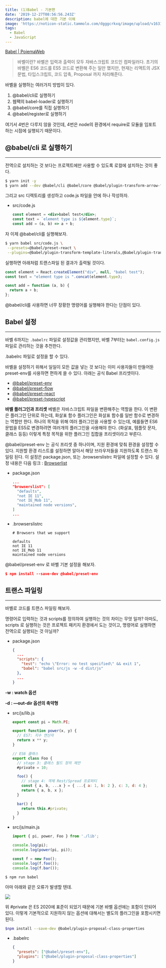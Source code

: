 ```yaml
---
title: (1)Babel - 기본편
date: '2019-12-27T08:56:56.243Z'
description: babel에 대한 기본 이해
image: 'https://noticon-static.tammolo.com/dgggcrkxq/image/upload/v1631952585/tlog/cover/babel_dqlw51.jpg'
tags:
  - Babel
  - JavaScript
---
```


[Babel | PoiemaWeb](https://poiemaweb.com/es6-babel-webpack-1)

> 바벨이란?
바벨은 입력과 출력이 모두 자바스크립트 코드인 컴파일러다. 초기의 바벨은 ES6 코드를 ES5 코드로 변환해 주는 일만 했지만, 현재는 리액트의 JSX 문법, 타입스크립트, 코드 압축, Proposal 까지 처리해준다.

바벨을 실행하는 여러가지 방법이 있다.

1. @babel/cli로 실행하기
2. 웹팩의 babel-loader로 실행하기
3. @babel/core를 직접 실행하기
4. @babel/register로 실행하기

여기서 4번은 다루지 않을 것인데, 4번은 node의 환경에서 require로 모듈을 임포트 하는 시점에 실행되기 때문이다.

## @babel/cli 로 실행하기

---

전역으로 설치하는 것 보다는 프로젝트에만 사용할 수 있도록 로컬에 설치하는 것이 좋다.

```bash
$ yarn init -y
$ yarn add --dev @babel/cli @babel/core @babel/plugin-transform-arrow-functions @babel/plugin-transform-template-literals @babel/preset-react
```

그리고 src 디렉토리를 생성하고 code.js 파일을 안에 하나 작성하자.

- src/code.js

  ```jsx
  const element = <div>babel test</div>;
  const text = `element type is ${element.type}`;
  const add = (a, b) => a + b;
  ```

자 이제 @babel/cli를 실행해보자.

```bash
$ yarn babel src/code.js \
 --presets=@babel/preset-react \
 --plugins=@babel/plugin-transform-template-literals,@babel/plugin-transform-arrow-functions
```

실행하면 아래처럼 트랜스파일 된 결과가 출력될 것이다.

```jsx
const element = React.createElement("div", null, "babel test");
const text = "element type is ".concat(element.type);

const add = function (a, b) {
  return a + b;
};
```

 

@babel/cli를 사용하면 너무 장황한 명령어를 실행해야 한다는 단점이 있다.

## Babel 설정

---

바벨 6까지는 `.babelrc` 파일로 설정값을 관리했지만, 바벨 7부터는 `babel.config.js` 파일로 관리하는 것을 추천한다.

.babelrc 파일로 설정을 할 수 있다.

바벨을 설정하기 위해서 일일이 모든 값을 넣는 것 보다는 이미 사용자들이 만들어둔 preset-env를 사용하면 편하게 쓸 수 있다. 아래는 공식 Babel 프리셋이다.

- [@babel/preset-env](https://babeljs.io/docs/en/babel-preset-env)
- [@babel/preset-flow](https://babeljs.io/docs/en/babel-preset-flow)
- [@babel/preset-react](https://babeljs.io/docs/en/babel-preset-react)
- [@babel/preset-typescript](https://babeljs.io/docs/en/babel-preset-typescript)

**바벨 플러그인과 프리셋**
베벨은  자바스크립트 파일을 변환해주는 역할을 한다. 이 변환은 플러그인 단위로 하는데, 화살표 함수 플러그인은 화살표 함수를 일반 함수로 변경하는 역할만 한다.
 하나의 목적을 위해 여러 플러그인을 사용할 수 있는데, 예를들면 ES6 문법을 ES5로 변경하려면 여러개의 플러그인을 사용해야 한다. (화살표, 템플릿 문자, 클래스 등등) 이렇게 특정 목적을 위한 플러그인 집합을 프리셋이라고 부른다.

@babel/preset-env 는 공식 프리셋 중 하나이며, 지원 환경에 맞춰 환경을 설정할 수 있다. 지원할 환경 리스트를 설정하면 알아서 해당 브라우저들을 지원하도록 트랜스 파일링 된다. 이 설정은 package.json, 또는 .browserslistrc 파일에 설정할 수 있다. 설정 내용은 다음 링크 : [Browserlist](https://github.com/browserslist/browserslist)

- package.json

  ```json
  ...
  "browserslist": [
    "defaults",
    "not IE 11",
    "not IE_Mob 11",
    "maintained node versions",
  ]
  ...
  ```

- .browserslistrc

  ```text
  # Browsers that we support

  defaults
  not IE 11
  not IE_Mob 11
  maintained node versions
  ```

@babel/preset-env 로 바벨 기본 설정을 해보자.

```json
$ npm install --save-dev @babel/preset-env
```

## 트랜스 파일링

---

바벨로 코드를 트랜스 파일링 해보자.

명령어로 입력하는 것과 scripts를 정의하여 실행하는 것의 차이는 무엇 일까?
아마도, scripts 로 실행하는 것은 프로젝트 패키지 환경에서 도는 것이고, 명령어로 실행하면 전역으로 실행되는 것 아닐까?

- package.json

  ```json
  {
    ...
    "scripts": {
      "test": "echo \"Error: no test specified\" && exit 1",
      "babel": "babel src/js -w -d dist/js"
    },
    ...
  }
  ```

**-w : watch 옵션**

**-d : —out-dir 옵션의 축약형**

- src/js/lib.js

  ```jsx
  export const pi = Math.PI;

  export function power(x, y) {
    // ES7: 지수 연산자
    return x ** y;
  }

  // ES6 클래스
  export class Foo {
    // stage 3: 클래스 필드 정의 제안
    #private = 10;

    foo() {
      // stage 4: 객체 Rest/Spread 프로퍼티
      const { a, b, ...x } = { ...{ a: 1, b: 2 }, c: 3, d: 4 };
      return { a, b, x };
    }

    bar() {
      return this.#private;
    }
  }
  ```

- src/js/main.js

  ```jsx
  import { pi, power, Foo } from './lib';

  console.log(pi);
  console.log(power(pi, pi));

  const f = new Foo();
  console.log(f.foo());
  console.log(f.bar());
  ```

```bash
$ npm run babel
```

아마 아래와 같은 오류가 발생할 텐데.

![](https://noticon-static.tammolo.com/dgggcrkxq/image/upload/v1631952581/tlog/_2020-02-18__9.26.05_ugvtna.png)

위 #private 은 ES 2020에 표준이 되었기 때문에 기본 바벨 옵션에는 포함이 안되어 있다. 이렇게 기본적으로 지원하지 않는 옵션에 대해서는 별도의 플러그인을 포함시키면 된다.

```bash
$npm install --save-dev @babel/plugin-proposal-class-properties
```

- .babelrc

  ```json
  {
    "presets": ["@babel/preset-env"],
    "plugins": ["@babel/plugin-proposal-class-properties"]
  }
  ```